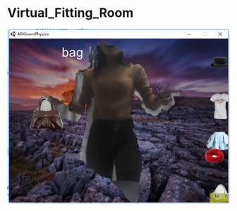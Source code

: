 # Virtual_Fitting_Room


![image](https://github.com/MaureenLmy/Virtual_Fitting_Room/blob/master/img/background_removal.png)

